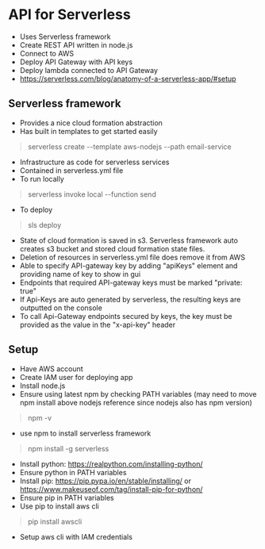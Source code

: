 # API for Serverless

- Uses Serverless framework
- Create REST API written in node.js
- Connect to AWS
- Deploy API Gateway with API keys
- Deploy lambda connected to API Gateway
- https://serverless.com/blog/anatomy-of-a-serverless-app/#setup

## Serverless framework
- Provides a nice cloud formation abstraction
- Has built in templates to get started easily
> serverless create --template aws-nodejs --path email-service
- Infrastructure as code for serverless services
- Contained in serverless.yml file
- To run locally
> serverless invoke local --function send
- To deploy
> sls deploy
- State of cloud formation is saved in s3.  Serverless framework auto creates s3 bucket and stored cloud formation state files.
- Deletion of resources in serverless.yml file does remove it from AWS
- Able to specify API-gateway key by adding "apiKeys" element and providing name of key to show in gui
- Endpoints that required API-gateway keys must be marked "private: true"
- If Api-Keys are auto generated by serverless, the resulting keys are outputted on the console
- To call Api-Gateway endpoints secured by keys, the key must be provided as the value in the "x-api-key" header

## Setup

- Have AWS account
- Create IAM user for deploying app
- Install node.js
- Ensure using latest npm by checking PATH variables (may need to move npm install above nodejs reference since nodejs also has npm version)
> npm -v
- use npm to install serverless framework
> npm install -g serverless
- Install python: https://realpython.com/installing-python/
- Ensure python in PATH variables
- Install pip: https://pip.pypa.io/en/stable/installing/ or https://www.makeuseof.com/tag/install-pip-for-python/
- Ensure pip in PATH variables
- Use pip to install aws cli
> pip install awscli
- Setup aws cli with IAM credentials


